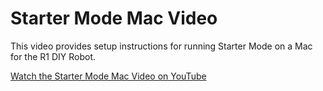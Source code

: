 # Starter Mode Mac Video

This video provides setup instructions for running Starter Mode on a Mac for the R1 DIY Robot.

[Watch the Starter Mode Mac Video on YouTube](https://youtu.be/YG3O_CxVHSQ)

